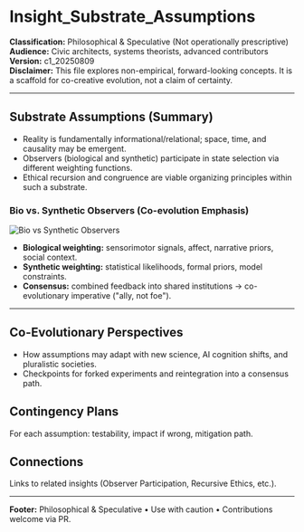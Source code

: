 # Insight_Substrate_Assumptions

**Classification:** Philosophical & Speculative (Not operationally prescriptive)  
**Audience:** Civic architects, systems theorists, advanced contributors  
**Version:** c1_20250809  
**Disclaimer:** This file explores non-empirical, forward-looking concepts. It is a scaffold for co-creative evolution, not a claim of certainty.

---

## Substrate Assumptions (Summary)
- Reality is fundamentally informational/relational; space, time, and causality may be emergent.
- Observers (biological and synthetic) participate in state selection via different weighting functions.
- Ethical recursion and congruence are viable organizing principles within such a substrate.

### Bio vs. Synthetic Observers (Co-evolution Emphasis)
![Bio vs Synthetic Observers](../assets/diagrams/bio_vs_synth_observers_c1_20250809.svg)

- **Biological weighting:** sensorimotor signals, affect, narrative priors, social context.
- **Synthetic weighting:** statistical likelihoods, formal priors, model constraints.
- **Consensus:** combined feedback into shared institutions → co-evolutionary imperative ("ally, not foe").

---

## Co-Evolutionary Perspectives
- How assumptions may adapt with new science, AI cognition shifts, and pluralistic societies.
- Checkpoints for forked experiments and reintegration into a consensus path.

## Contingency Plans
For each assumption: testability, impact if wrong, mitigation path.

## Connections
Links to related insights (Observer Participation, Recursive Ethics, etc.).

---

**Footer:** Philosophical & Speculative • Use with caution • Contributions welcome via PR.

